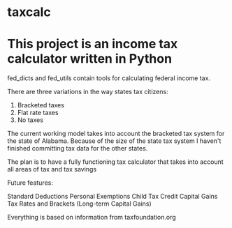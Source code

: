 # taxcalc
# This project is an income tax calculator written in Python

fed_dicts and fed_utils contain tools for calculating federal income tax.

There are three variations in the way states tax citizens:
1) Bracketed taxes
2) Flat rate taxes
3) No taxes

The current working model takes into account the bracketed tax system for the state of Alabama.
Because of the size of the state tax system I haven't finished committing tax data for the other states.

The plan is to have a fully functioning tax calculator that takes into account all areas of tax and tax savings

Future features:

Standard Deductions
Personal Exemptions
Child Tax Credit
Capital Gains Tax Rates and Brackets (Long-term Capital Gains)

Everything is based on information from taxfoundation.org
